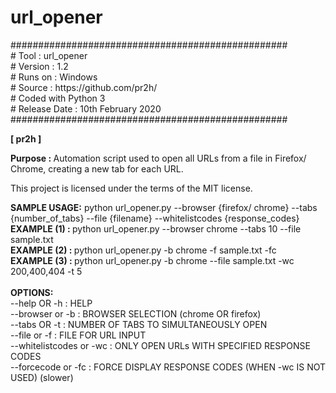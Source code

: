 # url_opener

<p>
##################################################<br>
# Tool    : url_opener                           <br>
# Version : 1.2                                  <br>
# Runs on : Windows                              <br>
# Source  : https://github.com/pr2h/             <br>
# Coded with Python 3                            <br>
# Release Date : 10th February 2020              <br>
  ##################################################</p><p><b>[ pr2h ]</b></p><p><b>Purpose    : </b>Automation script used to open all URLs from a file in Firefox/ Chrome, creating a new tab for each URL.</p><p>This project is licensed under the terms of the MIT license.</p>
<p>
<b>SAMPLE USAGE:</b> python url_opener.py --browser {firefox/ chrome} --tabs {number_of_tabs} --file {filename} --whitelistcodes {response_codes}<br>
<b>EXAMPLE (1) : </b>python url_opener.py --browser chrome --tabs 10 --file sample.txt<br>
<b>EXAMPLE (2) : </b>python url_opener.py -b chrome -f sample.txt -fc<br>
<b>EXAMPLE (3) : </b>python url_opener.py -b chrome --file sample.txt -wc 200,400,404 -t 5<br>
<br>
<b>OPTIONS:</b><br>
--help OR -h            : HELP<br>
--browser or -b         : BROWSER SELECTION (chrome OR firefox)<br>
--tabs OR -t            : NUMBER OF TABS TO SIMULTANEOUSLY OPEN<br>
--file or -f            : FILE FOR URL INPUT<br>
--whitelistcodes or -wc : ONLY OPEN URLs WITH SPECIFIED RESPONSE CODES<br>
--forcecode or -fc      : FORCE DISPLAY RESPONSE CODES (WHEN -wc IS NOT USED) (slower)<br>
</p>
